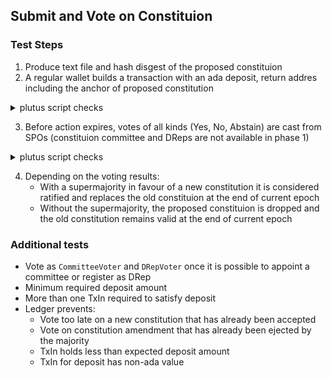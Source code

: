 ## Submit and Vote on Constituion

### Test Steps

1. Produce text file and hash disgest of the proposed constituion
2. A regular wallet builds a transaction with an ada deposit, return addres including the anchor of proposed constitution

<details closed>
  <summary>plutus script checks</summary>

-----
`ScriptPurpose` is `Proposing`

`txInfoProposalProcedures` contains correct:
  * `GovernanceAction` for a `NewConstitution` containing correct `constitutionHash` and `constitutionScript`
  * deposit `Value`
  * return address `Credential`
  * `Anchor`

`txInfoVotingProcedures` is empty map

`txInfoCurrentTreasuryAmount` maybe contains correct Value in treasury

`txInfoTreasuryDonation` maybe contains correct Value being donated to treasury

-----

</details>

3. Before action expires, votes of all kinds (Yes, No, Abstain) are cast from SPOs (constituion committee and DReps are not available in phase 1)

<details closed>
  <summary>plutus script checks</summary>

-----

`ScriptPurpose` is `Voting`:
  * `Voter` is `StakePoolVoter` with correct SPO `PubKeyHash`
  * `GovernanceActionId` is the transaction hash that created the proposal and the index that points to the governance action

`txInfoVotingProcedures` contains correct maps of `Voter`, `GovernanceActionId` and `VotingProcedure` for all types of `Vote` and maybe with `Anchor`

`txInfoProposalProcedures` is empty map

`txInfoCurrentTreasuryAmount` maybe contains correct `Value` in treasury

`txInfoTreasuryDonation` maybe contains correct `Value` being donated to treasury

-----

</details>

4. Depending on the voting results:
    - With a supermajority in favour of a new constitution it is considered ratified and replaces the old constituion at the end of current epoch
    - Without the supermajority, the proposed constituion is dropped and the old constitution remains valid at the end of current epoch


### Additional tests

- Vote as `CommitteeVoter` and `DRepVoter` once it is possible to appoint a committee or register as DRep
- Minimum required deposit amount
- More than one TxIn required to satisfy deposit
- Ledger prevents:
    - Vote too late on a new constitution that has already been accepted
    - Vote on constitution amendment that has already been ejected by the majority
    - TxIn holds less than expected deposit amount
    - TxIn for deposit has non-ada value


